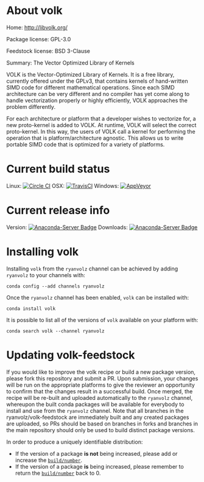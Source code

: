 About volk
==========

Home: http://libvolk.org/

Package license: GPL-3.0

Feedstock license: BSD 3-Clause

Summary: The Vector Optimized Library of Kernels

VOLK is the Vector-Optimized Library of Kernels. It is a free library,
currently offered under the GPLv3, that contains kernels of hand-written
SIMD code for different mathematical operations. Since each SIMD
architecture can be very different and no compiler has yet come along to
handle vectorization properly or highly efficiently, VOLK approaches the
problem differently.

For each architecture or platform that a developer wishes to vectorize for,
a new proto-kernel is added to VOLK. At runtime, VOLK will select the
correct proto-kernel. In this way, the users of VOLK call a kernel for
performing the operation that is platform/architecture agnostic. This
allows us to write portable SIMD code that is optimized for a variety of
platforms.


Current build status
====================

Linux: [![Circle CI](https://circleci.com/gh/ryanvolz/volk-feedstock.svg?style=shield)](https://circleci.com/gh/ryanvolz/volk-feedstock)
OSX: [![TravisCI](https://travis-ci.org/ryanvolz/volk-feedstock.svg?branch=master)](https://travis-ci.org/ryanvolz/volk-feedstock)
Windows: [![AppVeyor](https://ci.appveyor.com/api/projects/status/github/ryanvolz/volk-feedstock?svg=True)](https://ci.appveyor.com/project/ryanvolz/volk-feedstock/branch/master)

Current release info
====================
Version: [![Anaconda-Server Badge](https://anaconda.org/ryanvolz/volk/badges/version.svg)](https://anaconda.org/ryanvolz/volk)
Downloads: [![Anaconda-Server Badge](https://anaconda.org/ryanvolz/volk/badges/downloads.svg)](https://anaconda.org/ryanvolz/volk)

Installing volk
===============

Installing `volk` from the `ryanvolz` channel can be achieved by adding `ryanvolz` to your channels with:

```
conda config --add channels ryanvolz
```

Once the `ryanvolz` channel has been enabled, `volk` can be installed with:

```
conda install volk
```

It is possible to list all of the versions of `volk` available on your platform with:

```
conda search volk --channel ryanvolz
```




Updating volk-feedstock
=======================

If you would like to improve the volk recipe or build a new
package version, please fork this repository and submit a PR. Upon submission,
your changes will be run on the appropriate platforms to give the reviewer an
opportunity to confirm that the changes result in a successful build. Once
merged, the recipe will be re-built and uploaded automatically to the
`ryanvolz` channel, whereupon the built conda packages will be available for
everybody to install and use from the `ryanvolz` channel.
Note that all branches in the ryanvolz/volk-feedstock are
immediately built and any created packages are uploaded, so PRs should be based
on branches in forks and branches in the main repository should only be used to
build distinct package versions.

In order to produce a uniquely identifiable distribution:
 * If the version of a package **is not** being increased, please add or increase
   the [``build/number``](http://conda.pydata.org/docs/building/meta-yaml.html#build-number-and-string).
 * If the version of a package **is** being increased, please remember to return
   the [``build/number``](http://conda.pydata.org/docs/building/meta-yaml.html#build-number-and-string)
   back to 0.